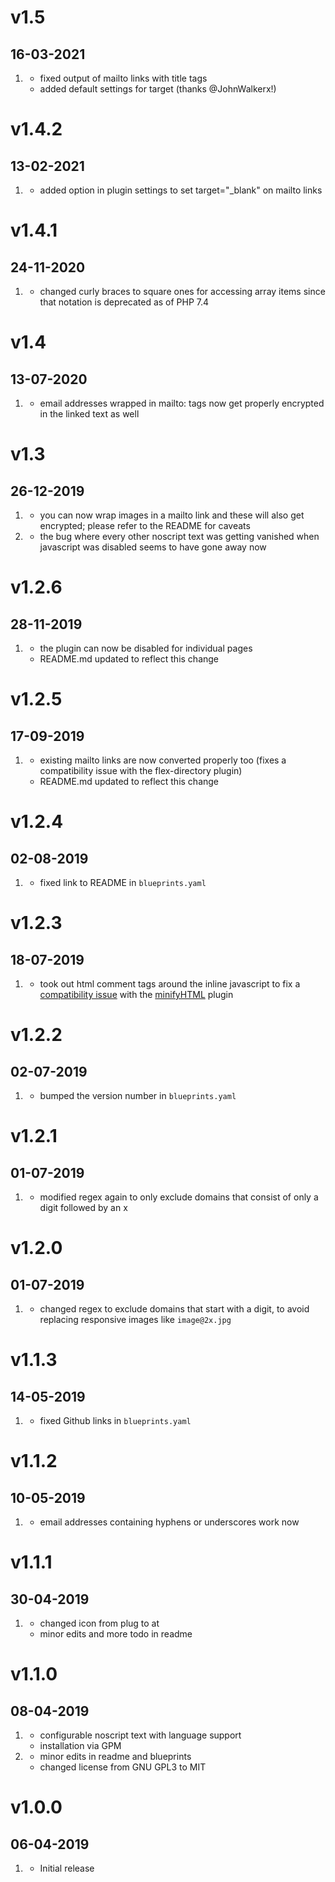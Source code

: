 # v1.5
##  16-03-2021

1. [](#bugfix)
    * fixed output of mailto links with title tags
    * added default settings for target (thanks @JohnWalkerx!)

# v1.4.2
##  13-02-2021

1. [](#improved)
    * added option in plugin settings to set target="\_blank" on mailto links

# v1.4.1
##  24-11-2020

1. [](#bugfix)
    * changed curly braces to square ones for accessing array items since that notation is deprecated as of PHP 7.4

# v1.4
##  13-07-2020

1. [](#bugfix)
    * email addresses wrapped in mailto: tags now get properly encrypted in the linked text as well

# v1.3
##  26-12-2019

1. [](#new)
    * you can now wrap images in a mailto link and these will also get encrypted; please refer to the README for caveats
1. [](#bugfix)
    * the bug where every other noscript text was getting vanished when javascript was disabled seems to have gone away now

# v1.2.6
##  28-11-2019

1. [](#improved)
    * the plugin can now be disabled for individual pages
    * README.md updated to reflect this change

# v1.2.5
##  17-09-2019

1. [](#improved)
    * existing mailto links are now converted properly too (fixes a compatibility issue with the flex-directory plugin)
    * README.md updated to reflect this change

# v1.2.4
##  02-08-2019

1. [](#bugfix)
    * fixed link to README in `blueprints.yaml`

# v1.2.3
##  18-07-2019

1. [](#improved)
    * took out html comment tags around the inline javascript to fix a [compatibility issue](https://github.com/skinofthesoul/grav-plugin-antispam/issues/3) with the [minifyHTML](https://github.com/jimblue/grav-plugin-minify-html) plugin

# v1.2.2
##  02-07-2019

1. [](#bugfix)
    * bumped the version number in `blueprints.yaml`

# v1.2.1
##  01-07-2019

1. [](#improved)
    * modified regex again to only exclude domains that consist of only a digit followed by an x

# v1.2.0
##  01-07-2019

1. [](#bugfix)
    * changed regex to exclude domains that start with a digit, to avoid replacing responsive images like `image@2x.jpg`

# v1.1.3
##  14-05-2019

1. [](#bugfix)
    * fixed Github links in `blueprints.yaml`

# v1.1.2
##  10-05-2019

1. [](#bugfix)
    * email addresses containing hyphens or underscores work now

# v1.1.1
##  30-04-2019

1. [](#improved)
    * changed icon from plug to at
    * minor edits and more todo in readme

# v1.1.0
##  08-04-2019

1. [](#new)
    * configurable noscript text with language support
    * installation via GPM
2. [](#improved)
    * minor edits in readme and blueprints
    * changed license from GNU GPL3 to MIT

# v1.0.0
##  06-04-2019

1. [](#new)
    * Initial release
